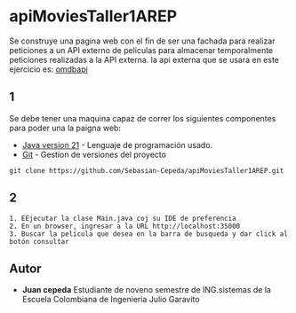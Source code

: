 # apiMoviesTaller1AREP
Se construye una pagina web con el fin de ser una fachada para realizar peticiones a un API externo de peliculas
para almacenar temporalmente peticiones realizadas a la API externa. la api externa que se usara en este ejercicio es: [omdbapi](https://www.omdbapi.com)

## 1

Se debe tener una maquina capaz de correr los siguientes componentes para poder una la paigna web:
* [Java version 21](https://www.oracle.com/co/java/technologies/downloads/) - Lenguaje de programación usado.
* [Git](https://git-scm.com/downloads) - Gestion de versiones del proyecto 


```para clonar el repositorio use el siguiente comando, recuerde que debe contar con git
git clone https://github.com/Sebasian-Cepeda/apiMoviesTaller1AREP.git
```


## 2

```
1. EEjecutar la clase Main.java coj su IDE de preferencia
2. En un browser, ingresar a la URL http://localhost:35000
3. Buscar la pelicula que desea en la barra de busqueda y dar click al botón consultar
```

<!--
## Version

We use [SemVer](http://semver.org/) for versioning. For the versions available, see the [tags on this repository](https://github.com/your/project/tags). -->

## Autor

* **Juan cepeda** Estudiante de noveno semestre de ING.sistemas de la Escuela Colombiana de Ingenieria Julio Garavito

<!--
## License
This project is licensed under the MIT License - see the [LICENSE.md](LICENSE.md) file for details -->

